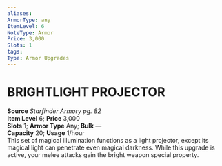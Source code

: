 ```yaml
---
aliases: 
ArmorType: any
ItemLevel: 6
NoteType: Armor
Price: 3,000
Slots: 1
tags: 
Type: Armor Upgrades
---
```

# BRIGHTLIGHT PROJECTOR
**Source** _Starfinder Armory pg. 82_  
**Item Level** 6; **Price** 3,000  
**Slots** 1; **Armor Type** Any; **Bulk** —  
**Capacity** 20; **Usage** 1/hour  
This set of magical illumination functions as a light projector, except its magical light can penetrate even magical darkness. While this upgrade is active, your melee attacks gain the bright weapon special property.